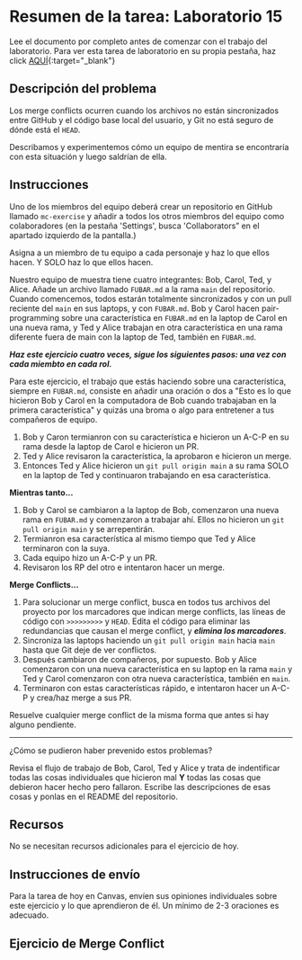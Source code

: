 ﻿# Resumen de la tarea: Laboratorio 15

Lee el documento por completo antes de comenzar con el trabajo del laboratorio. Para ver esta tarea de laboratorio en su propia pestaña, haz click [AQUÍ](https://codefellows.github.io/code-201-guide/curriculum/class-15/lab-a/){:target="_blank"}

## Descripción del problema

Los merge conflicts ocurren cuando los archivos no están sincronizados entre GitHub y el código base local del usuario, y Git no está seguro de dónde está el `HEAD`.

Describamos y experimentemos cómo un equipo de mentira se encontraría con esta situación y luego saldrían de ella.

## Instrucciones

Uno de los miembros del equipo deberá crear un repositorio en GitHub llamado `mc-exercise` y añadir a todos los otros miembros del equipo como colaboradores (en la pestaña 'Settings', busca 'Collaborators” en el apartado izquierdo de la pantalla.)

Asigna a un miembro de tu equipo a cada personaje y haz lo que ellos hacen. Y SOLO haz lo que ellos hacen.

Nuestro equipo de muestra tiene cuatro integrantes: Bob, Carol, Ted, y Alice. Añade un archivo llamado `FUBAR.md` a la rama `main` del repositorio. Cuando comencemos, todos estarán totalmente sincronizados y con un pull reciente del `main` en sus laptops, y con `FUBAR.md`. Bob y Carol hacen pair-programming sobre una característica en `FUBAR.md` en la laptop de Carol en una nueva rama, y Ted y Alice trabajan en otra característica en una rama diferente fuera de main con la laptop de Ted, también en `FUBAR.md`.

***Haz este ejercicio cuatro veces, sigue los siguientes pasos: una vez con cada miembto en cada rol.***

Para este ejercicio, el trabajo que estás haciendo sobre una característica, siempre en `FUBAR.md`, consiste en añadir una oración o dos a "Esto es lo que hicieron Bob y Carol en la computadora de Bob cuando trabajaban en la primera característica" y quizás una broma o algo para entretener a tus compañeros de equipo.

1. Bob y Caron termianron con su característica e hicieron un A-C-P en su rama desde la laptop de Carol e hicieron un PR.
1. Ted y Alice revisaron la característica, la aprobaron e hicieron un merge.
1. Entonces Ted y Alice hicieron un `git pull origin main` a su rama SOLO en la laptop de Ted y continuaron trabajando en esa característica.

**Mientras tanto...**

1. Bob y Carol se cambiaron a la laptop de Bob, comenzaron una nueva rama en `FUBAR.md` y comenzaron a trabajar ahí. Ellos no hicieron un `git pull origin main` y se arrepentirán.
1. Termianron esa característica al mismo tiempo que Ted y Alice terminaron con la suya.
1. Cada equipo hizo un A-C-P y un PR.
1. Revisaron los RP del otro e intentaron hacer un merge.

**Merge Conflicts...**

1. Para solucionar un merge conflict, busca en todos tus archivos del proyecto por los marcadores que indican merge conflicts, las líneas de código con `>>>>>>>>>` y `HEAD`. Edita el código para eliminar las redundancias que causan el merge conflict, y ***elimina los marcadores***.
1. Sincroniza las laptops haciendo un `git pull origin main` hacia `main` hasta que Git deje de ver conflictos.
1. Después cambiaron de compañeros, por supuesto. Bob y Alice comenzaron con una nueva característica en su laptop en la rama `main` y Ted y Carol comenzaron con otra nueva característica, también en `main`.
1. Terminaron con estas características rápido, e intentaron hacer un A-C-P y crea/haz merge a sus PR.

Resuelve cualquier merge conflict de la misma forma que antes si hay alguno pendiente.

---

¿Cómo se pudieron haber prevenido estos problemas?

Revisa el flujo de trabajo de Bob, Carol, Ted y Alice y trata de indentificar todas las cosas individuales que hicieron mal **Y** todas las cosas que debieron hacer hecho pero fallaron. Escribe las descripciones de esas cosas y ponlas en el README del repositorio.

## Recursos

No se necesitan recursos adicionales para el ejercicio de hoy.

## Instrucciones de envío

Para la tarea de hoy en Canvas, envíen sus opiniones individuales sobre este ejercicio y lo que aprendieron de él. Un mínimo de 2-3 oraciones es adecuado.

## Ejercicio de Merge Conflict
